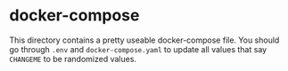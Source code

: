 # docker-compose

This directory contains a pretty useable docker-compose file. You should go through `.env`
and `docker-compose.yaml` to update all values that say `CHANGEME` to be randomized values.